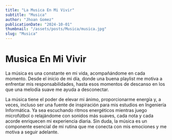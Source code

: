 ```yaml
---
title: "La Musica En Mi Vivir"
subtitle: "Musica"
author: "Jhoan Gomez"
publicationDate: "2024-10-01"
thumbnail: "/assets/posts/Musica/musica.jpg"
slug: "Musica"
---
```


# Musica En Mi Vivir 
La música es una constante en mi vida, acompañándome en cada momento. Desde el inicio de mi día, donde una buena playlist me motiva a enfrentar mis responsabilidades, hasta esos momentos de descanso en los que una melodía suave me ayuda a desconectar.

 La música tiene el poder de elevar mi ánimo, proporcionarme energía y, a veces, incluso ser una fuente de inspiración para mis estudios en Ingeniería Informática. Ya sea escuchando ritmos energéticos mientras juego microfútbol o relajándome con sonidos más suaves, cada nota y cada acorde enriquecen mi experiencia diaria. Sin duda, la música es un componente esencial de mi rutina que me conecta con mis emociones y me motiva a seguir adelante.


